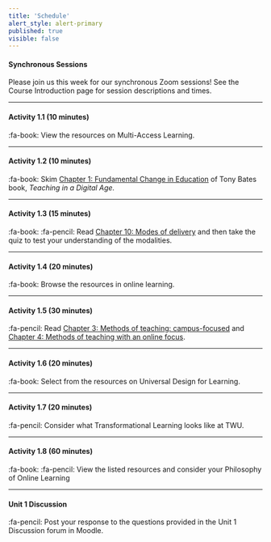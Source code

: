 ```yaml
---
title: 'Schedule'
alert_style: alert-primary
published: true
visible: false
---
```



#### Synchronous Sessions
Please join us this week for our synchronous Zoom sessions! See the Course Introduction page for session descriptions and times.

---

#### Activity 1.1  (10 minutes)
:fa-book: View the resources on Multi-Access Learning.

---
#### Activity 1.2 (10 minutes)
:fa-book: Skim [Chapter 1: Fundamental Change in Education](https://pressbooks.bccampus.ca/teachinginadigitalagev2/part/chapter-1-fundamental-change-in-education/) of Tony Bates book, *Teaching in a Digital Age.*

---
#### Activity 1.3  (15 minutes)
:fa-book: :fa-pencil: Read [Chapter 10: Modes of delivery](https://pressbooks.bccampus.ca/teachinginadigitalagev2/part/chapter-10-modes-of-delivery/) and then take the quiz to test your understanding of the modalities.

---
#### Activity 1.4  (20 minutes)
:fa-book: Browse the resources in online learning.

---
#### Activity 1.5  (30 minutes)
:fa-pencil: Read [Chapter 3: Methods of teaching: campus-focused](https://pressbooks.bccampus.ca/teachinginadigitalagev2/part/chapter-4-methods-of-teaching/) and [Chapter 4: Methods of teaching with an online focus](https://pressbooks.bccampus.ca/teachinginadigitalagev2/part/chapter-6-models-for-designing-teaching-and-learning/).

---
#### Activity 1.6  (20 minutes)
:fa-book: Select from the resources on Universal Design for Learning.

---
#### Activity 1.7  (20 minutes)
:fa-pencil: Consider what Transformational Learning looks like at TWU.

---
#### Activity 1.8  (60 minutes)
:fa-book: :fa-pencil: View the listed resources and consider your Philosophy of Online Learning

---

#### **Unit 1 Discussion**
:fa-pencil: Post your response to the questions provided in the Unit 1 Discussion forum in Moodle.
